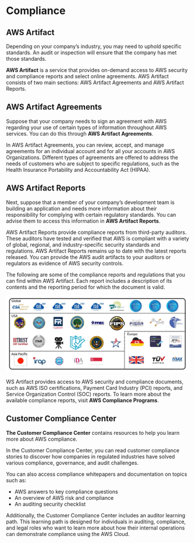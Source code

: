 # Compliance

## AWS Artifact

Depending on your company’s industry, you may need to uphold specific standards. An audit or inspection will ensure that the company has met those standards.

**AWS Artifact** is a service that provides on-demand access to AWS security and compliance reports and select online agreements. AWS Artifact consists of two main sections: AWS Artifact Agreements and AWS Artifact Reports.

## AWS Artifact Agreements

Suppose that your company needs to sign an agreement with AWS regarding your use of certain types of information throughout AWS services. You can do this through **AWS Artifact Agreements**. 

In AWS Artifact Agreements, you can review, accept, and manage agreements for an individual account and for all your accounts in AWS Organizations. Different types of agreements are offered to address the needs of customers who are subject to specific regulations, such as the Health Insurance Portability and Accountability Act (HIPAA).

## AWS Artifact Reports

Next, suppose that a member of your company’s development team is building an application and needs more information about their responsibility for complying with certain regulatory standards. You can advise them to access this information in **AWS Artifact Reports**.

AWS Artifact Reports provide compliance reports from third-party auditors. These auditors have tested and verified that AWS is compliant with a variety of global, regional, and industry-specific security standards and regulations. AWS Artifact Reports remains up to date with the latest reports released. You can provide the AWS audit artifacts to your auditors or regulators as evidence of AWS security controls.

The following are some of the compliance reports and regulations that you can find within AWS Artifact. Each report includes a description of its contents and the reporting period for which the document is valid.

![Alt text](15w64UXCxfF4SxnA_qiguS0QgqBrh0ktF.jpg)

WS Artifact provides access to AWS security and compliance documents, such as AWS ISO certifications, Payment Card Industry (PCI) reports, and Service Organization Control (SOC) reports.  To learn more about the available compliance reports, visit **AWS Compliance Programs**.

## Customer Compliance Center

**The Customer Compliance Center** contains resources to help you learn more about AWS compliance. 

In the Customer Compliance Center, you can read customer compliance stories to discover how companies in regulated industries have solved various compliance, governance, and audit challenges.

You can also access compliance whitepapers and documentation on topics such as:

- AWS answers to key compliance questions
- An overview of AWS risk and compliance
- An auditing security checklist

Additionally, the Customer Compliance Center includes an auditor learning path. This learning path is designed for individuals in auditing, compliance, and legal roles who want to learn more about how their internal operations can demonstrate compliance using the AWS Cloud.

